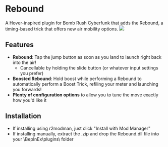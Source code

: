 # Rebound
A Hover-inspired plugin for Bomb Rush Cyberfunk that adds the Rebound, a timing-based trick that offers new air mobility options. 
![](https://github.com/scoopds/BRC-Rebound/blob/main/ref/showcase.gif?raw=true)
## Features
* **Rebound**: Tap the jump button as soon as you land to launch right back into the air!
    * Cancellable by holding the slide button (or whatever input settings you prefer)
* **Boosted Rebound**: Hold boost while performing a Rebound to automatically perform a Boost Trick, refiling your meter and launching you forwards!
* **Plenty of configuration options** to allow you to tune the move exactly how you'd like it
## Installation
* If installing using r2modman, just click "Install with Mod Manager"
* If installing manually, extract the .zip and drop the Rebound.dll file into your \BepInEx\plugins\ folder 